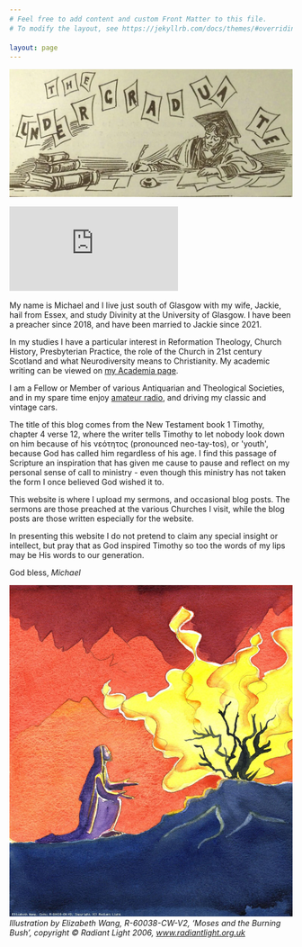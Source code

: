 ```yaml
---
# Feel free to add content and custom Front Matter to this file.
# To modify the layout, see https://jekyllrb.com/docs/themes/#overriding-theme-defaults

layout: page
---
```

<script>
function redirectToPage() {
  const currentDate = new Date();
  const dayOfWeek = currentDate.getDay();

  if (dayOfWeek === 0) {
    window.location.replace('https://www.topple.scot/sabbath');
  }
}

window.onload = redirectToPage;
</script>

![UoG_Undergrad_Banner](media/banner.webp)

<script src="https://www.biblegateway.com/votd/votd.write.callback.js"></script>
<script src="https://www.biblegateway.com/votd/get/?format=json&version=KJV&callback=BG.votdWriteCallback"></script>
<!-- alternative for no javascript -->
<noscript>
<iframe framespacing="0" frameborder="no" src="https://www.biblegateway.com/votd/get/?format=html&version=KJV">View Verse of the Day</iframe>
</noscript><br> 
<html>
    <label id="lblGreetings"></label>

<script>
    var myDate = new Date();
    var hrs = myDate.getHours();

    var greet;

    if (hrs < 12)
        greet = 'Good morning or madainn mhath';
    else if (hrs >= 12 && hrs <= 17)
        greet = 'Good afternoon or feasgar math';
    else if (hrs >= 17 && hrs <= 24)
        greet = 'Good evening or feasgar math';

    document.getElementById('lblGreetings').innerHTML =
        '<b>' + greet + '!</b>';
</script>
</html>

My name is Michael and I live just south of Glasgow with my wife, Jackie, hail from Essex, and study Divinity at the University of Glasgow. I have been a preacher since 2018, and have been married to Jackie since 2021.

In my studies I have a particular interest in Reformation Theology, Church History, Presbyterian Practice, the role of the Church in 21st century Scotland and what Neurodiversity means to Christianity. My academic writing can be viewed on [my Academia page](https://glasgow.academia.edu/MichaelRJTopple).

I am a Fellow or Member of various Antiquarian and Theological Societies, and in my spare time enjoy [amateur radio](https://gm5aug.topple.scot), and driving my classic and vintage cars.

The title of this blog comes from the New Testament book 1 Timothy, chapter 4 verse 12, where the writer tells Timothy to let nobody look down on him because of his νεότητος (pronounced neo-tay-tos), or 'youth', because God has called him regardless of his age. I find this passage of Scripture an inspiration that has given me cause to pause and reflect on my personal sense of call to ministry - even though this ministry has not taken the form I once believed God wished it to. 

This website is where I upload my sermons, and occasional blog posts. The sermons are those preached at the various Churches I visit, while the blog posts are those written especially for the website.

In presenting this website I do not pretend to claim any special insight or intellect, but pray that as God inspired Timothy so too the words of my lips may be His words to our generation.

God bless,
*Michael*

![Moses at the Burning Bush](media/Moses.jpg)
*Illustration by Elizabeth Wang, R-60038-CW-V2, ‘Moses and the Burning Bush’, copyright © Radiant Light 2006, www.radiantlight.org.uk*
